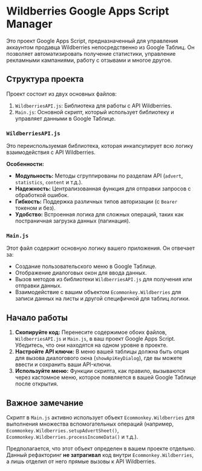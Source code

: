 # Wildberries Google Apps Script Manager

Это проект Google Apps Script, предназначенный для управления аккаунтом продавца Wildberries непосредственно из Google Таблиц. Он позволяет автоматизировать получение статистики, управление рекламными кампаниями, работу с отзывами и многое другое.

## Структура проекта

Проект состоит из двух основных файлов:

1.  `WildberriesAPI.js`: Библиотека для работы с API Wildberries.
2.  `Main.js`: Основной скрипт, который использует библиотеку и управляет данными в Google Таблице.

### `WildberriesAPI.js`

Это переиспользуемая библиотека, которая инкапсулирует всю логику взаимодействия с API Wildberries.

**Особенности:**
- **Модульность:** Методы сгруппированы по разделам API (`advert`, `statistics`, `content` и т.д.).
- **Надежность:** Централизованная функция для отправки запросов с обработкой ошибок.
- **Гибкость:** Поддержка различных типов авторизации (с `Bearer` токеном и без).
- **Удобство:** Встроенная логика для сложных операций, таких как постраничная загрузка данных (пагинация).

### `Main.js`

Этот файл содержит основную логику вашего приложения. Он отвечает за:
- Создание пользовательского меню в Google Таблице.
- Отображение диалоговых окон для ввода данных.
- Вызов методов из библиотеки `WildberriesAPI.js` для получения или отправки данных.
- Взаимодействие с вашим объектом `Ecommonkey.Wildberries` для записи данных на листы и другой специфичной для таблиц логики.

## Начало работы

1.  **Скопируйте код:** Перенесите содержимое обоих файлов, `WildberriesAPI.js` и `Main.js`, в ваш проект Google Apps Script. Убедитесь, что они находятся на одном уровне в проекте.
2.  **Настройте API ключи:** В меню вашей таблицы должна быть опция для вызова диалогового окна (`showApiKeyDialog`), где вы можете ввести и сохранить ваши API-ключи.
3.  **Используйте меню:** Функции скрипта, как правило, вызываются через кастомное меню, которое появляется в вашей Google Таблице после открытия.

## Важное замечание

Скрипт в `Main.js` активно использует объект `Ecommonkey.Wildberries` для выполнения множества вспомогательных операций (например, `Ecommonkey.Wildberries.setupAdvertSheet()`, `Ecommonkey.Wildberries.processIncomeData()` и т.д.).

Предполагается, что этот объект определен в вашем проекте отдельно. Данный рефакторинг **не затрагивал** код внутри `Ecommonkey.Wildberries`, а лишь отделил от него прямые вызовы к API Wildberries.
